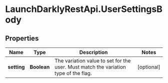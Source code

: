 # LaunchDarklyRestApi.UserSettingsBody

## Properties
Name | Type | Description | Notes
------------ | ------------- | ------------- | -------------
**setting** | **Boolean** | The variation value to set for the user. Must match the variation type of the flag. | [optional] 


